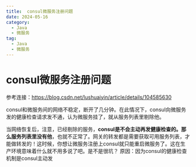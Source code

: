 ```yaml
---
title:  consul微服务注册问题
date: 2024-05-16
category:
  - Java
  - 微服务
tag:
  - Java
  - 微服务
---
```




# consul微服务注册问题

参考连接：https://blog.csdn.net/lushuaiyin/article/details/104585630

consul和微服务间的网络不稳定，断开了几分钟。在此情况下，consul向微服务发的健康检查请求发不通，认为微服务挂了，就从服务列表里剔除他。

当网络恢复后，注意，已经剔除的服务，**consul是不会主动再发健康检查的。那么服务列表里没有他**，也就不正常了。网关的转发都是需要获取可用服务列表，才能做转发的！这时候，你想让微服务注册上consul就只能重启微服务了。这在生产环境意味着什么就不用多说了吧。是不是很坑？
原因：因为consul的健康检查机制是consul主动发